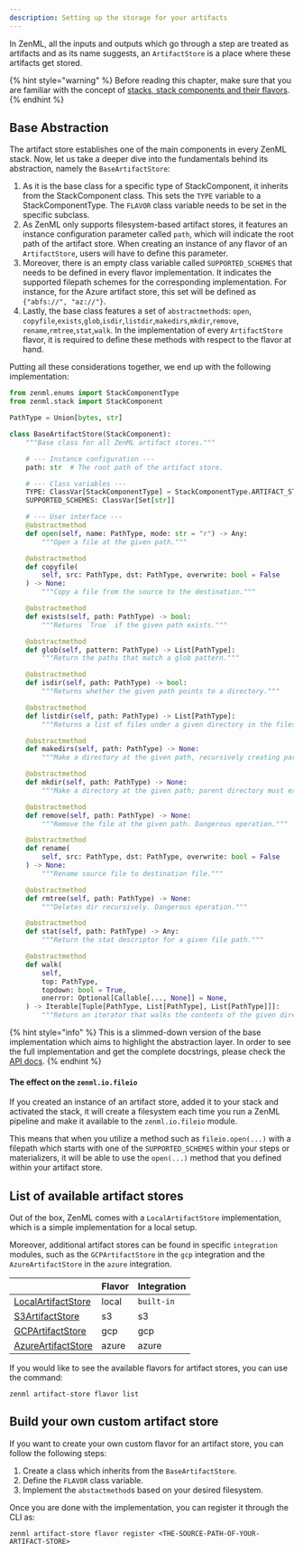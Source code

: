 ```yaml
---
description: Setting up the storage for your artifacts
---
```


In ZenML, all the inputs and outputs which go through a step are treated as 
artifacts and as its name suggests, an `ArtifactStore` is a place where these
artifacts get stored.

{% hint style="warning" %}
Before reading this chapter, make sure that you are familiar with the 
concept of [stacks, stack components and their flavors](./stacks-components-flavors.md).  
{% endhint %}

## Base Abstraction

The artifact store establishes one of the main components in every ZenML stack.
Now, let us take a deeper dive into the fundamentals behind its abstraction,
namely the `BaseArtifactStore`:

1. As it is the base class for a specific type of StackComponent,
    it inherits from the StackComponent class. This sets the `TYPE`
    variable to a StackComponentType. The `FLAVOR` class variable needs to be 
    set in the specific subclass.
2. As ZenML only supports filesystem-based artifact stores, it features an 
    instance configuration parameter called `path`, which will indicate the 
    root path of the artifact store. When creating an instance of any flavor of 
    an `ArtifactStore`, users will have to define this parameter.
3. Moreover, there is an empty class variable called `SUPPORTED_SCHEMES` that 
    needs to be defined in every flavor implementation. It indicates the 
    supported filepath schemes for the corresponding implementation.
    For instance, for the Azure artifact store, this set will be defined as
    `{"abfs://", "az://"}`.
4. Lastly, the base class features a set of `abstractmethod`s: `open`,
   `copyfile`,`exists`,`glob`,`isdir`,`listdir`,`makedirs`,`mkdir`,`remove`,
   `rename`,`rmtree`,`stat`,`walk`. In the implementation of every 
   `ArtifactStore` flavor, it is required to define these methods with respect 
    to the flavor at hand.

Putting all these considerations together, we end up with the following 
implementation:

```python
from zenml.enums import StackComponentType
from zenml.stack import StackComponent

PathType = Union[bytes, str]

class BaseArtifactStore(StackComponent):
    """Base class for all ZenML artifact stores."""

    # --- Instance configuration ---
    path: str  # The root path of the artifact store.

    # --- Class variables ---
    TYPE: ClassVar[StackComponentType] = StackComponentType.ARTIFACT_STORE
    SUPPORTED_SCHEMES: ClassVar[Set[str]]

    # --- User interface ---
    @abstractmethod
    def open(self, name: PathType, mode: str = "r") -> Any:
        """Open a file at the given path."""

    @abstractmethod
    def copyfile(
        self, src: PathType, dst: PathType, overwrite: bool = False
    ) -> None:
        """Copy a file from the source to the destination."""

    @abstractmethod
    def exists(self, path: PathType) -> bool:
        """Returns `True` if the given path exists."""

    @abstractmethod
    def glob(self, pattern: PathType) -> List[PathType]:
        """Return the paths that match a glob pattern."""

    @abstractmethod
    def isdir(self, path: PathType) -> bool:
        """Returns whether the given path points to a directory."""

    @abstractmethod
    def listdir(self, path: PathType) -> List[PathType]:
        """Returns a list of files under a given directory in the filesystem."""

    @abstractmethod
    def makedirs(self, path: PathType) -> None:
        """Make a directory at the given path, recursively creating parents."""

    @abstractmethod
    def mkdir(self, path: PathType) -> None:
        """Make a directory at the given path; parent directory must exist."""

    @abstractmethod
    def remove(self, path: PathType) -> None:
        """Remove the file at the given path. Dangerous operation."""

    @abstractmethod
    def rename(
        self, src: PathType, dst: PathType, overwrite: bool = False
    ) -> None:
        """Rename source file to destination file."""

    @abstractmethod
    def rmtree(self, path: PathType) -> None:
        """Deletes dir recursively. Dangerous operation."""

    @abstractmethod
    def stat(self, path: PathType) -> Any:
        """Return the stat descriptor for a given file path."""

    @abstractmethod
    def walk(
        self,
        top: PathType,
        topdown: bool = True,
        onerror: Optional[Callable[..., None]] = None,
    ) -> Iterable[Tuple[PathType, List[PathType], List[PathType]]]:
        """Return an iterator that walks the contents of the given directory."""
```

{% hint style="info" %}
This is a slimmed-down version of the base implementation which aims to 
highlight the abstraction layer. In order to see the full implementation 
and get the complete docstrings, please check the [API docs](https://apidocs.zenml.io/latest/api_docs/artifact_stores/#zenml.artifact_stores.base_artifact_store.BaseArtifactStore).
{% endhint %}

#### The effect on the `zenml.io.fileio`

If you created an instance of an artifact store, added it to your stack and 
activated the stack, it will create a filesystem each time you run a ZenML 
pipeline and make it available to the `zenml.io.fileio` module. 

This means that when you utilize a method such as `fileio.open(...)` with a 
filepath which starts with one of the `SUPPORTED_SCHEMES` within 
your steps or materializers, it will be able to use the `open(...)` method 
that you defined within your artifact store.

## List of available artifact stores

Out of the box, ZenML comes with a `LocalArtifactStore` implementation, which 
is a simple implementation for a local setup.

Moreover, additional artifact stores can be found in specific `integration`
modules, such as the `GCPArtifactStore` in the `gcp` integration and the
`AzureArtifactStore` in the `azure` integration.

|                                                                                                                                                               | Flavor | Integration |
|---------------------------------------------------------------------------------------------------------------------------------------------------------------|--------|-------------|
| [LocalArtifactStore](https://apidocs.zenml.io/latest/api_docs/artifact_stores/#zenml.artifact_stores.local_artifact_store.LocalArtifactStore)                 | local  | `built-in`  |
| [S3ArtifactStore](https://apidocs.zenml.io/latest/api_docs/integrations/#zenml.integrations.s3.artifact_stores.s3_artifact_store.S3ArtifactStore)             | s3     | s3          |
| [GCPArtifactStore](https://apidocs.zenml.io/latest/api_docs/integrations/#zenml.integrations.gcp.artifact_stores.gcp_artifact_store.GCPArtifactStore)         | gcp    | gcp         |
| [AzureArtifactStore](https://apidocs.zenml.io/latest/api_docs/integrations/#zenml.integrations.azure.artifact_stores.azure_artifact_store.AzureArtifactStore) | azure  | azure       |

If you would like to see the available flavors for artifact stores, you can 
use the command:

```shell
zenml artifact-store flavor list
```

## Build your own custom artifact store

If you want to create your own custom flavor for an artifact store, you can 
follow the following steps:

1. Create a class which inherits from the `BaseArtifactStore`.
2. Define the `FLAVOR` class variable.
3. Implement the `abstactmethod`s based on your desired filesystem.

Once you are done with the implementation, you can register it through the CLI 
as:

```shell
zenml artifact-store flavor register <THE-SOURCE-PATH-OF-YOUR-ARTIFACT-STORE>
```